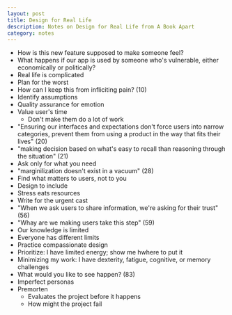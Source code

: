 ```yaml
---
layout: post
title: Design for Real Life
description: Notes on Design for Real Life from A Book Apart
category: notes
---
```


* How is this new feature supposed to make someone feel?
* What happens if our app is used by someone who's vulnerable, either economically or politically?
* Real life is complicated
* Plan for the worst
* How can I keep this from infliciting pain? (10)
* Identify assumptions
* Quality assurance for emotion
* Value user's time
    * Don't make them do a lot of work
* "Ensuring our interfaces and expectations don't force users into narrow categories, prevent them from using a product in the way that fits their lives" (20)
* "making decision based on what's easy to recall than reasoning through the situation" (21)
* Ask only for what you need
* "marginilization doesn't exist in a vacuum" (28)
* Find what matters to users, not to you
* Design to include
* Stress eats resources
* Write for the urgent cast
* "When we ask users to share information, we're asking for their trust" (56)
* "Whay are we making users take this step" (59)
* Our knowledge is limited
* Everyone has different limits
* Practice compassionate design
* Prioritize: I have limited energy; show me hwhere to put it
* Minimizing my work: I have dexterity, fatigue, cognitive, or memory challenges
* What would you like to see happen? (83)
* Imperfect personas
* Premorten
    * Evaluates the project before it happens
    * How might the project fail